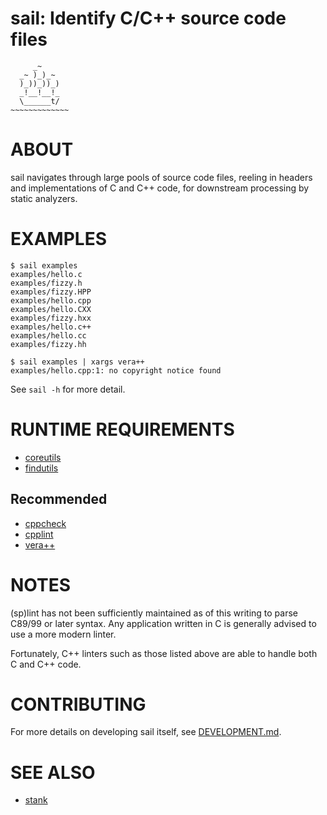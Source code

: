# sail: Identify C/C++ source code files

```text
     _~
  _~ )_)_~
  )_))_))_)
  _!__!__!_
  \______t/
~~~~~~~~~~~~~
```

# ABOUT

sail navigates through large pools of source code files, reeling in headers and implementations of C and C++ code, for downstream processing by static analyzers.

# EXAMPLES

```console
$ sail examples
examples/hello.c
examples/fizzy.h
examples/fizzy.HPP
examples/hello.cpp
examples/hello.CXX
examples/fizzy.hxx
examples/hello.c++
examples/hello.cc
examples/fizzy.hh

$ sail examples | xargs vera++
examples/hello.cpp:1: no copyright notice found
```

See `sail -h` for more detail.

# RUNTIME REQUIREMENTS

* [coreutils](https://www.gnu.org/software/coreutils/)
* [findutils](https://www.gnu.org/software/findutils/)

## Recommended

* [cppcheck](http://cppcheck.sourceforge.net/)
* [cpplint](https://github.com/cpplint/cpplint)
* [vera++](https://bitbucket.org/verateam/vera/wiki/Home)

# NOTES

(sp)lint has not been sufficiently maintained as of this writing to parse C89/99 or later syntax. Any application written in C is generally advised to use a more modern linter.

Fortunately, C++ linters such as those listed above are able to handle both C and C++ code.

# CONTRIBUTING

For more details on developing sail itself, see [DEVELOPMENT.md](DEVELOPMENT.md).

# SEE ALSO

* [stank](https://github.com/mcandre/stank)
